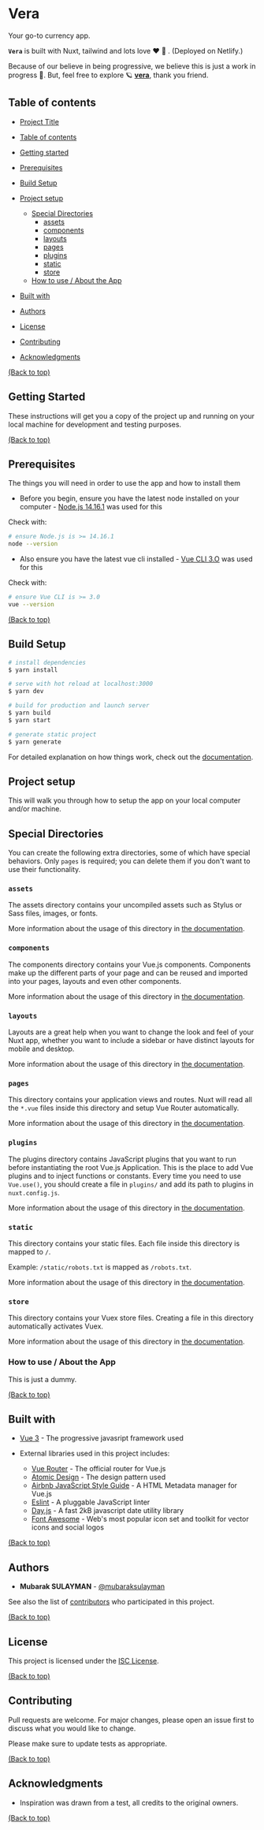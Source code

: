 # Vera

Your go-to currency app.

**`Vera`** is built with Nuxt, tailwind and lots love :heart: :sparkling_heart: . (Deployed on Netlify.)

Because of our believe in being progressive, we believe this is just a work in progress :construction:. But, feel free to explore :ringed_planet: **[vera](https://vera-u.netlify.app/)**, thank you friend.

## Table of contents

- [Project Title](#vera)

- [Table of contents](#table-of-contents)

- [Getting started](#getting-started)

- [Prerequisites](#prerequisites)

- [Build Setup](#build-setup)

- [Project setup](#project-setup)

  - [Special Directories](#Special-directories)
    - [assets](#assets)
    - [components](#components)
    - [layouts](#layouts)
    - [pages](#pages)
    - [plugins](#plugins)
    - [static](#static)
    - [store](#store)
  - [How to use / About the App](#how-to-use-/-about-the-app)

- [Built with](#built-with)

- [Authors](#authors)

- [License](#license)

- [Contributing](#contributing)

- [Acknowledgments](#acknowledgments)

[(Back to top)](#vera)

## Getting Started

These instructions will get you a copy of the project up and running on your local machine for development and testing purposes.

[(Back to top)](#vera)

## Prerequisites

The things you will need in order to use the app and how to install them

- Before you begin, ensure you have the latest node installed on your computer - [Node.js 14.16.1](https://nodejs.org/en/download/) was used for this

Check with:

```bash
# ensure Node.js is >= 14.16.1
node --version
```

- Also ensure you have the latest vue cli installed - [Vue CLI 3.O](https://cli.vuejs.org/) was used for this

Check with:

```bash
# ensure Vue CLI is >= 3.0
vue --version
```

[(Back to top)](#vera)

## Build Setup

```bash
# install dependencies
$ yarn install

# serve with hot reload at localhost:3000
$ yarn dev

# build for production and launch server
$ yarn build
$ yarn start

# generate static project
$ yarn generate
```

For detailed explanation on how things work, check out the [documentation](https://nuxtjs.org).

## Project setup

This will walk you through how to setup the app on your local computer and/or machine.

## Special Directories

You can create the following extra directories, some of which have special behaviors. Only `pages` is required; you can delete them if you don't want to use their functionality.

### `assets`

The assets directory contains your uncompiled assets such as Stylus or Sass files, images, or fonts.

More information about the usage of this directory in [the documentation](https://nuxtjs.org/docs/2.x/directory-structure/assets).

### `components`

The components directory contains your Vue.js components. Components make up the different parts of your page and can be reused and imported into your pages, layouts and even other components.

More information about the usage of this directory in [the documentation](https://nuxtjs.org/docs/2.x/directory-structure/components).

### `layouts`

Layouts are a great help when you want to change the look and feel of your Nuxt app, whether you want to include a sidebar or have distinct layouts for mobile and desktop.

More information about the usage of this directory in [the documentation](https://nuxtjs.org/docs/2.x/directory-structure/layouts).

### `pages`

This directory contains your application views and routes. Nuxt will read all the `*.vue` files inside this directory and setup Vue Router automatically.

More information about the usage of this directory in [the documentation](https://nuxtjs.org/docs/2.x/get-started/routing).

### `plugins`

The plugins directory contains JavaScript plugins that you want to run before instantiating the root Vue.js Application. This is the place to add Vue plugins and to inject functions or constants. Every time you need to use `Vue.use()`, you should create a file in `plugins/` and add its path to plugins in `nuxt.config.js`.

More information about the usage of this directory in [the documentation](https://nuxtjs.org/docs/2.x/directory-structure/plugins).

### `static`

This directory contains your static files. Each file inside this directory is mapped to `/`.

Example: `/static/robots.txt` is mapped as `/robots.txt`.

More information about the usage of this directory in [the documentation](https://nuxtjs.org/docs/2.x/directory-structure/static).

### `store`

This directory contains your Vuex store files. Creating a file in this directory automatically activates Vuex.

More information about the usage of this directory in [the documentation](https://nuxtjs.org/docs/2.x/directory-structure/store).

### How to use / About the App

This is just a dummy.

<!-- __*Screenshots*__
[![image-title](directory-address "description")](address) -->

[(Back to top)](#vera)

## Built with

- [Vue 3](https://v3.vuejs.org/) - The progressive javasript framework used

- External libraries used in this project includes:
  - [Vue Router](https://router.vuejs.org/) - The official router for Vue.js
  - [Atomic Design](https://atomicdesign.bradfrost.com/) - The design pattern used
  - [Airbnb JavaScript Style Guide](https://github.com/airbnb/javascript) - A HTML Metadata manager for Vue.js
  - [Eslint](https://eslint.org/) - A pluggable JavaScript linter
  - [Day.js](https://day.js.org/) - A fast 2kB javascript date utility library
  - [Font Awesome](https://fontawesome.com/) - Web's most popular icon set and toolkit for vector icons and social logos

[(Back to top)](#vera)

## Authors

- **Mubarak SULAYMAN** - [@mubaraksulayman](https://twitter.com/mubaraksulayman)

See also the list of [contributors](https://github.com/MubarakSULAYMAN/vera/contributors) who participated in this project.

[(Back to top)](#vera)

## License

This project is licensed under the [ISC License](https://choosealicense.com/licenses/isc/).

[(Back to top)](#vera)

## Contributing

Pull requests are welcome. For major changes, please open an issue first to discuss what you would like to change.

Please make sure to update tests as appropriate.

[(Back to top)](#vera)

## Acknowledgments

- Inspiration was drawn from a test, all credits to the original owners.

[(Back to top)](#vera)
